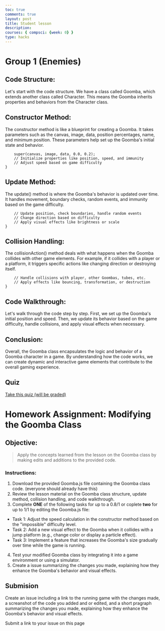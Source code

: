 ```yaml
---
toc: true
comments: true
layout: post
title: Student lesson 
description: 
courses: { compsci: {week: 0} }
type: hacks
---
```


# Group 1 (Enemies)
## Code Structure:
Let's start with the code structure. We have a class called Goomba, which extends another class called Character. This means the Goomba inherits properties and behaviors from the Character class.

## Constructor Method:
The constructor method is like a blueprint for creating a Goomba. It takes parameters such as the canvas, image, data, position percentages, name, and minimum position. These parameters help set up the Goomba's initial state and behavior.

``` constructor(canvas, image, data, xPercentage, yPercentage, name, minPosition) {
    super(canvas, image, data, 0.0, 0.2);
    // Initialize properties like position, speed, and immunity
    // Adjust speed based on game difficulty
}
```
## Update Method:
The update() method is where the Goomba's behavior is updated over time. It handles movement, boundary checks, random events, and immunity based on the game difficulty.

``` update() {
    // Update position, check boundaries, handle random events
    // Change direction based on difficulty
    // Apply visual effects like brightness or scale
}
```
## Collision Handling:
The collisionAction() method deals with what happens when the Goomba collides with other game elements. For example, if it collides with a player or a platform, it triggers specific actions like changing direction or destroying itself.

``` collisionAction() {
    // Handle collisions with player, other Goombas, tubes, etc.
    // Apply effects like bouncing, transformation, or destruction
}
```
## Code Walkthrough:
Let's walk through the code step by step. First, we set up the Goomba's initial position and speed. Then, we update its behavior based on the game difficulty, handle collisions, and apply visual effects when necessary.

## Conclusion:
Overall, the Goomba class encapsulates the logic and behavior of a Goomba character in a game. By understanding how the code works, we can create dynamic and interactive game elements that contribute to the overall gaming experience.

## Quiz
[Take this quiz (will be graded)](https://docs.google.com/forms/d/e/1FAIpQLScIZggaQWkcVMvSIAfq74x0-SWrLXS_Ts5PCNYBa0ub7UHTyw/viewform?usp=sf_link) 

# Homework Assignment: Modifying the Goomba Class

## Objective:
> Apply the concepts learned from the lesson on the Goomba class by making edits and additions to the provided code.

### Instructions:
1. Download the provided Goomba.js file containing the Goomba class code. (everyone should already have this)
2. Review the lesson material on the Goomba class structure, update method, collision handling, and code walkthrough.
3. Complete **ONE** of the following tasks for up to a 0.8/1 or coplete **two** for up to 1/1 by editing the Goomba.js file:
- Task 1: Adjust the speed calculation in the constructor method based on the "impossible" difficulty level.
- Task 2: Add a new visual effect to the Goomba when it collides with a jump platform (e.g., change color or display a particle effect).
- Task 3: Implement a feature that increases the Goomba's size gradually over time while the game is running.
4. Test your modified Goomba class by integrating it into a game environment or using a simulator.
5. Create a issue summarizing the changes you made, explaining how they enhance the Goomba's behavior and visual effects.

## Submision 

Create an issue including a link to the running game with the changes made, a screanshot of the code you added and or edited, and a short pragraph summarizing the changes you made, explaining how they enhance the Goomba's behavior and visual effects.

Submit a link to your issue on this page